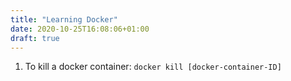 ```yaml
---
title: "Learning Docker"
date: 2020-10-25T16:08:06+01:00
draft: true
---
```


1. To kill a docker container:
`docker kill [docker-container-ID]`
